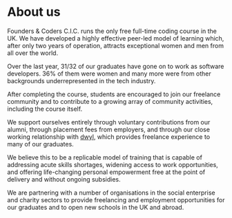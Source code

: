 # About us

Founders & Coders C.I.C. runs the only free full-time coding course in the UK. We have developed a highly effective peer-led model of learning which, after only two years of operation, attracts exceptional women and men from all over the world.

Over the last year, 31/32 of our graduates have gone on to work as software developers. 36% of them were women and many more were from other backgrounds underrepresented in the tech industry.

After completing the course, students are encouraged to join our freelance community and to contribute to a growing array of community activities, including the course itself.

We support ourselves entirely through voluntary contributions from our alumni, through placement fees from employers, and through our close working relationship with [dwyl](http://www.dwyl.io/), which provides freelance experience to many of our graduates.

We believe this to be a replicable model of training that is capable of addressing acute skills shortages, widening access to work opportunities, and offering life-changing personal empowerment free at the point of delivery and without ongoing subsidies.

We are partnering with a number of organisations in the social enterprise and charity sectors to provide freelancing and employment opportunities for our graduates and to open new schools in the UK and abroad.
